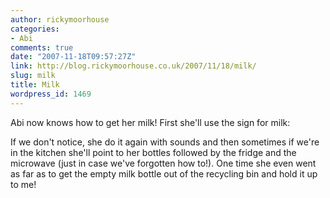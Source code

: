 ```yaml
---
author: rickymoorhouse
categories:
- Abi
comments: true
date: "2007-11-18T09:57:27Z"
link: http://blog.rickymoorhouse.co.uk/2007/11/18/milk/
slug: milk
title: Milk
wordpress_id: 1469
---
```


Abi now knows how to get her milk! First she'll use the sign for milk:







If we don't notice, she do it again with sounds and then sometimes if we're in the kitchen she'll point to her bottles followed by the fridge and the microwave (just in case we've forgotten how to!). One time she even went as far as to get the empty milk bottle out of the recycling bin and hold it up to me!
